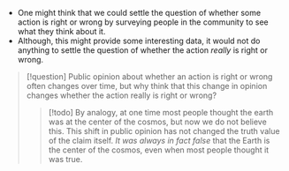 - One might think that we could settle the question of whether some action is right or wrong by surveying people in the community to see what they think about it.
- Although, this might provide some interesting data, it would not do anything to settle the question of whether the action *really* is right or wrong.
> [!question] Public opinion about whether an action is right or wrong often changes over time, but why think that this change in opinion changes whether the action really is right or wrong?
> > [!todo] By analogy, at one time most people thought the earth was at the center of the cosmos, but now we do not believe this. This shift in public opinion has not changed the truth value of the claim itself. *It was always in fact false* that the Earth is the center of the cosmos, even when most people thought it was true.